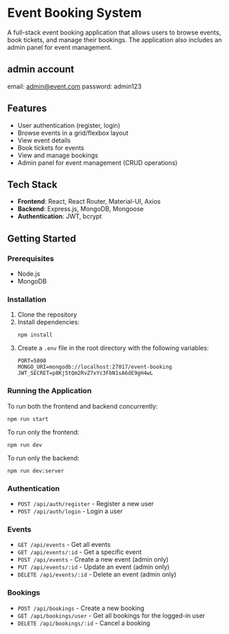 # Event Booking System

A full-stack event booking application that allows users to browse events, book tickets, and manage their bookings. The application also includes an admin panel for event management.
## admin account
email: admin@event.com
password: admin123

## Features

- User authentication (register, login)
- Browse events in a grid/flexbox layout
- View event details
- Book tickets for events
- View and manage bookings
- Admin panel for event management (CRUD operations)

## Tech Stack

- **Frontend**: React, React Router, Material-UI, Axios
- **Backend**: Express.js, MongoDB, Mongoose
- **Authentication**: JWT, bcrypt

## Getting Started

### Prerequisites

- Node.js
- MongoDB

### Installation

1. Clone the repository
2. Install dependencies:
   ```
   npm install
   ```
3. Create a `.env` file in the root directory with the following variables:
   ```
   PORT=5000
   MONGO_URI=mongodb://localhost:27017/event-booking
   JWT_SECRET=p8Kj5tQm2RvZ7xYc3FbN1sA6dE9gH4wL
   ```

### Running the Application

To run both the frontend and backend concurrently:

```
npm run start
```

To run only the frontend:

```
npm run dev
```

To run only the backend:

```
npm run dev:server
```



### Authentication

- `POST /api/auth/register` - Register a new user
- `POST /api/auth/login` - Login a user

### Events

- `GET /api/events` - Get all events
- `GET /api/events/:id` - Get a specific event
- `POST /api/events` - Create a new event (admin only)
- `PUT /api/events/:id` - Update an event (admin only)
- `DELETE /api/events/:id` - Delete an event (admin only)

### Bookings

- `POST /api/bookings` - Create a new booking
- `GET /api/bookings/user` - Get all bookings for the logged-in user
- `DELETE /api/bookings/:id` - Cancel a booking
